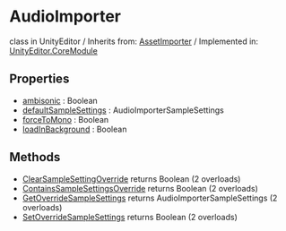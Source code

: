 # AudioImporter
class in UnityEditor
 / Inherits from: <a href="https://docs.unity3d.com/6000.0/Documentation/ScriptReference/AssetImporter.html" target="_blank">AssetImporter</a> / Implemented in: <a href="https://docs.unity3d.com/6000.0/Documentation/ScriptReference/UnityEditor.CoreModule.html" target="_blank">UnityEditor.CoreModule</a>
## Properties
- <a href="https://docs.unity3d.com/6000.0/Documentation/ScriptReference/AudioImporter-ambisonic.html" target="_blank">ambisonic</a> : Boolean
- <a href="https://docs.unity3d.com/6000.0/Documentation/ScriptReference/AudioImporter-defaultSampleSettings.html" target="_blank">defaultSampleSettings</a> : AudioImporterSampleSettings
- <a href="https://docs.unity3d.com/6000.0/Documentation/ScriptReference/AudioImporter-forceToMono.html" target="_blank">forceToMono</a> : Boolean
- <a href="https://docs.unity3d.com/6000.0/Documentation/ScriptReference/AudioImporter-loadInBackground.html" target="_blank">loadInBackground</a> : Boolean
## Methods
- <a href="https://docs.unity3d.com/6000.0/Documentation/ScriptReference/AudioImporter.ClearSampleSettingOverride.html" target="_blank">ClearSampleSettingOverride</a> returns Boolean (2 overloads)
- <a href="https://docs.unity3d.com/6000.0/Documentation/ScriptReference/AudioImporter.ContainsSampleSettingsOverride.html" target="_blank">ContainsSampleSettingsOverride</a> returns Boolean (2 overloads)
- <a href="https://docs.unity3d.com/6000.0/Documentation/ScriptReference/AudioImporter.GetOverrideSampleSettings.html" target="_blank">GetOverrideSampleSettings</a> returns AudioImporterSampleSettings (2 overloads)
- <a href="https://docs.unity3d.com/6000.0/Documentation/ScriptReference/AudioImporter.SetOverrideSampleSettings.html" target="_blank">SetOverrideSampleSettings</a> returns Boolean (2 overloads)
